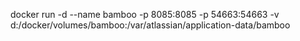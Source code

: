 docker run -d --name bamboo -p 8085:8085 -p 54663:54663 -v d:/docker/volumes/bamboo:/var/atlassian/application-data/bamboo

